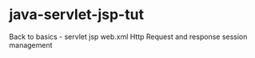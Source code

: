 # java-servlet-jsp-tut
Back to basics - servlet jsp web.xml Http Request and response session management
